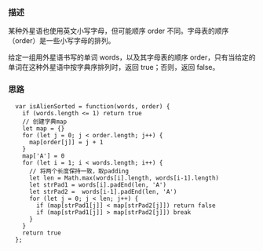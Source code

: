 ### 描述

某种外星语也使用英文小写字母，但可能顺序 order 不同。字母表的顺序（order）是一些小写字母的排列。

给定一组用外星语书写的单词 words，以及其字母表的顺序 order，只有当给定的单词在这种外星语中按字典序排列时，返回 true；否则，返回 false。
### 思路

```
  var isAlienSorted = function(words, order) {
    if (words.length <= 1) return true
    // 创建字典map
    let map = {}
    for (let j = 0; j < order.length; j++) {
      map[order[j]] = j + 1
    }
    map['A'] = 0
    for (let i = 1; i < words.length; i++) {
      // 将两个长度保持一致，取padding
      let len = Math.max(words[i].length, words[i-1].length)
      let strPad1 = words[i].padEnd(len, 'A')
      let strPad2 =  words[i-1].padEnd(len, 'A')
      for (let j = 0; j < len; j++) {
        if (map[strPad1[j]] < map[strPad2[j]]) return false
        if (map[strPad1[j]] > map[strPad2[j]]) break
      }
    }
    return true
  };
```